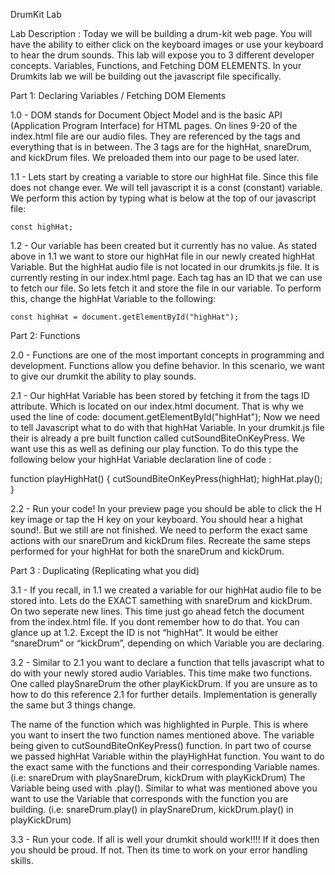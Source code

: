 DrumKit Lab 

Lab Description : Today we will be building a drum-kit web page.  You will have the ability to either click on the keyboard images or use your keyboard to hear the drum sounds.  This lab will expose you to 3 different developer concepts.  Variables, Functions, and Fetching DOM ELEMENTS.  In your Drumkits lab we will be building out the javascript file specifically.  

Part 1: Declaring Variables / Fetching DOM Elements

1.0 -  DOM stands for Document Object Model and is the basic API (Application Program Interface) for HTML pages.  On lines 9-20 of the index.html file are our audio files.  They are referenced by the <audio></audio> tags and everything that is in between.  The 3 tags are for the highHat, snareDrum, and kickDrum files.  We preloaded them into our page to be used later.

1.1 -  Lets start by creating a variable to store our highHat file.  Since this file does not change ever.  We will tell javascript it is a const (constant) variable.  We perform this action by typing what is below at the top of our javascript file:

	const highHat;

1.2 -  Our variable has been created but it currently has no value.  As stated above in 1.1 we want to store our highHat file in our newly created highHat Variable.  But the highHat audio file is not located in our drumkits.js file.  It is currently resting in our index.html page.  Each <audio></audio> tag has an ID that we can use to fetch our file.  So lets fetch it and store the file in our variable.  To perform this,  change the  highHat Variable to the following: 

	const highHat = document.getElementById("highHat");

Part 2: Functions 

2.0 - Functions are one of the most important concepts in programming and development.  Functions allow you define behavior.  In this scenario, we want to give our drumkit the ability to play sounds.  

2.1 - Our highHat Variable has been stored by fetching it from the  <audio></audio> tags ID attribute.  Which is located on our index.html document.  That is why we used the line of code: document.getElementById("highHat");  Now we need to tell Javascript what to do with that highHat Variable.  In your drumkit.js file their is already a pre built function called cutSoundBiteOnKeyPress.  We want use this as well as defining our play function.  To do this type the following below your highHat Variable declaration line of code : 

function playHighHat() {
	cutSoundBiteOnKeyPress(highHat);
    	highHat.play(); 
}

2.2 - Run your code!  In your preview page you should be able to click the H key image or tap the H key on your keyboard.   You should hear a highat sound!.  But we still are not finished.  We need to perform the exact same actions with our snareDrum and kickDrum files.  Recreate the same steps performed for your highHat for both the snareDrum and kickDrum.  

Part 3 : Duplicating (Replicating what you did)

3.1 -  If you recall, in 1.1 we created a variable for our highHat audio file to be stored into.  Lets do the EXACT samething with snareDrum and kickDrum.  On two seperate new lines.  This time just go ahead fetch the document from the index.html file.  If you dont remember how to do that.  You can glance up at 1.2.  Except the ID is not “highHat”.  It would be either “snareDrum” or “kickDrum”, depending on which Variable you are declaring.  

3.2 - Similar to 2.1 you want to declare a function that tells javascript what to do with your newly stored audio Variables.  This time make two functions.  One called playSnareDrum the other playKickDrum.  If you are unsure as to how to do this reference 2.1 for further details.  Implementation is generally the same but 3 things change.  

The name of the function which was highlighted in Purple.  This is where you want to insert the two function names mentioned above.
The variable being given to cutSoundBiteOnKeyPress() function.  In part two of course we passed highHat Variable within the playHighHat function.  You want to do the exact same with the functions and their corresponding Variable names.  (i.e: snareDrum with playSnareDrum, kickDrum with playKickDrum)
The Variable being used with .play().  Similar to what was mentioned above you want to use the Variable that corresponds with the function you are building.  (i.e: snareDrum.play() in playSnareDrum, kickDrum.play() in playKickDrum)

3.3 - Run your code.  If all is well your drumkit should work!!!!  If it does then you should be proud.  If not.  Then its time to work on your error handling skills.  
